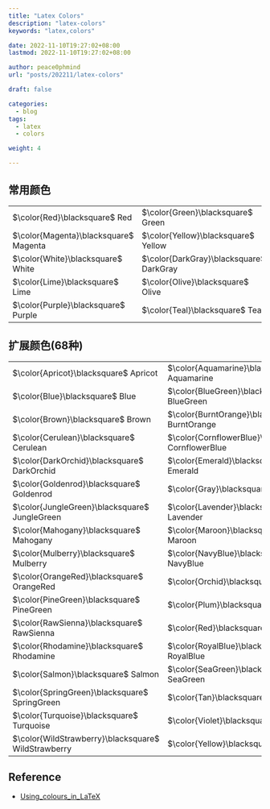 ```yaml
---
title: "Latex Colors"
description: "latex-colors"
keywords: "latex,colors"

date: 2022-11-10T19:27:02+08:00
lastmod: 2022-11-10T19:27:02+08:00

author: peace0phmind
url: "posts/202211/latex-colors"

draft: false

categories:
  - blog
tags:
  - latex
  - colors

weight: 4

---
```

## 常用颜色

|  |  |  |  |
|--|--|--|--|
|$\color{Red}\blacksquare$ Red|$\color{Green}\blacksquare$ Green|$\color{Blue}\blacksquare$ Blue|$\color{Cyan}\blacksquare$ Cyan|
|$\color{Magenta}\blacksquare$ Magenta|$\color{Yellow}\blacksquare$ Yellow|$\color{Black}\blacksquare$ Black|$\color{Gray}\blacksquare$ Gray|
|$\color{White}\blacksquare$ White|$\color{DarkGray}\blacksquare$ DarkGray|$\color{LightGray}\blacksquare$ LightGray|$\color{Brown}\blacksquare$ Brown|
|$\color{Lime}\blacksquare$ Lime|$\color{Olive}\blacksquare$ Olive|$\color{Orange}\blacksquare$ Orange|$\color{Pink}\blacksquare$ Pink|
|$\color{Purple}\blacksquare$ Purple|$\color{Teal}\blacksquare$ Teal|$\color{Violet}\blacksquare$ Violet||


## 扩展颜色(68种)
|  |  |  |  |
|--|--|--|--|
|$\color{Apricot}\blacksquare$ Apricot|$\color{Aquamarine}\blacksquare$ Aquamarine|$\color{Bittersweet}\blacksquare$ Bittersweet|$\color{Black}\blacksquare$ Black|
|$\color{Blue}\blacksquare$ Blue|$\color{BlueGreen}\blacksquare$ BlueGreen|$\color{BlueViolet}\blacksquare$ BlueViolet|$\color{BrickRed}\blacksquare$ BrickRed|
|$\color{Brown}\blacksquare$ Brown|$\color{BurntOrange}\blacksquare$ BurntOrange|$\color{CadetBlue}\blacksquare$ CadetBlue|$\color{CarnationPink}\blacksquare$ CarnationPink|
|$\color{Cerulean}\blacksquare$ Cerulean|$\color{CornflowerBlue}\blacksquare$ CornflowerBlue|$\color{Cyan}\blacksquare$ Cyan|$\color{Dandelion}\blacksquare$ Dandelion|
|$\color{DarkOrchid}\blacksquare$ DarkOrchid|$\color{Emerald}\blacksquare$ Emerald|$\color{ForestGreen}\blacksquare$ ForestGreen|$\color{Fuchsia}\blacksquare$ Fuchsia|
|$\color{Goldenrod}\blacksquare$ Goldenrod|$\color{Gray}\blacksquare$ Gray|$\color{Green}\blacksquare$ Green|$\color{GreenYellow}\blacksquare$ GreenYellow|
|$\color{JungleGreen}\blacksquare$ JungleGreen|$\color{Lavender}\blacksquare$ Lavender|$\color{LimeGreen}\blacksquare$ LimeGreen|$\color{Magenta}\blacksquare$ Magenta|
|$\color{Mahogany}\blacksquare$ Mahogany|$\color{Maroon}\blacksquare$ Maroon|$\color{Melon}\blacksquare$ Melon|$\color{MidnightBlue}\blacksquare$ MidnightBlue|
|$\color{Mulberry}\blacksquare$ Mulberry|$\color{NavyBlue}\blacksquare$ NavyBlue|$\color{OliveGreen}\blacksquare$ OliveGreen|$\color{Orange}\blacksquare$ Orange|
|$\color{OrangeRed}\blacksquare$ OrangeRed|$\color{Orchid}\blacksquare$ Orchid|$\color{Peach}\blacksquare$ Peach|$\color{Periwinkle}\blacksquare$ Periwinkle|
|$\color{PineGreen}\blacksquare$ PineGreen|$\color{Plum}\blacksquare$ Plum|$\color{ProcessBlue}\blacksquare$ ProcessBlue|$\color{Purple}\blacksquare$ Purple|
|$\color{RawSienna}\blacksquare$ RawSienna|$\color{Red}\blacksquare$ Red|$\color{RedOrange}\blacksquare$ RedOrange|$\color{RedViolet}\blacksquare$ RedViolet|
|$\color{Rhodamine}\blacksquare$ Rhodamine|$\color{RoyalBlue}\blacksquare$ RoyalBlue|$\color{RoyalPurple}\blacksquare$ RoyalPurple|$\color{RubineRed}\blacksquare$ RubineRed|
|$\color{Salmon}\blacksquare$ Salmon|$\color{SeaGreen}\blacksquare$ SeaGreen|$\color{Sepia}\blacksquare$ Sepia|$\color{SkyBlue}\blacksquare$ SkyBlue|
|$\color{SpringGreen}\blacksquare$ SpringGreen|$\color{Tan}\blacksquare$ Tan|$\color{TealBlue}\blacksquare$ TealBlue|$\color{Thistle}\blacksquare$ Thistle|
|$\color{Turquoise}\blacksquare$ Turquoise|$\color{Violet}\blacksquare$ Violet|$\color{VioletRed}\blacksquare$ VioletRed|$\color{White}\blacksquare$ White|
|$\color{WildStrawberry}\blacksquare$ WildStrawberry|$\color{Yellow}\blacksquare$ Yellow|$\color{YellowGreen}\blacksquare$ YellowGreen|$\color{YellowOrange}\blacksquare$ YellowOrange|


## Reference
- [Using_colours_in_LaTeX](https://www.overleaf.com/learn/latex/Using_colours_in_LaTeX)